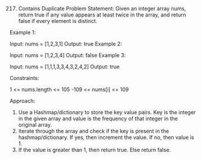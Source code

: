 217. Contains Duplicate
Problem Statement:
Given an integer array nums, return true if any value appears at least twice in the array, and return false if every element is distinct.

Example 1:

Input: nums = [1,2,3,1]
Output: true
Example 2:

Input: nums = [1,2,3,4]
Output: false
Example 3:

Input: nums = [1,1,1,3,3,4,3,2,4,2]
Output: true
 

Constraints:

1 <= nums.length <= 105
-109 <= nums[i] <= 109

Approach:
1. Use a Hashmap/dictionary to store the key value pairs. Key is the integer in the given array and value is the frequency of that integer in the original array.
2. Iterate through the array and check if the key is present in the hashmap/dictionary. If yes, then increment the value. If no, then value is 1.
3. If the value is greater than 1, then return true. Else return false.